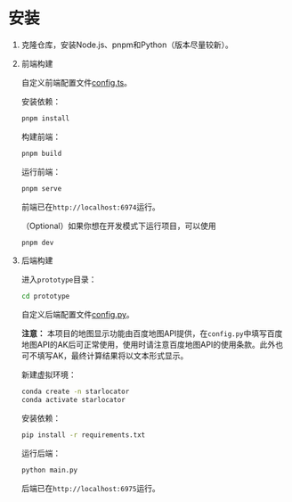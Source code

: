 # 安装
1. 克隆仓库，安装Node.js、pnpm和Python（版本尽量较新）。
2. 前端构建

    自定义前端配置文件[config.ts](../src/config.js)。

    安装依赖：
    ```bash
    pnpm install
    ```

    构建前端：
    ```bash
    pnpm build
    ```

    运行前端：
    ```bash
    pnpm serve
    ```

    前端已在`http://localhost:6974`运行。

    （Optional）如果你想在开发模式下运行项目，可以使用
    ```bash
    pnpm dev
    ```

3. 后端构建

    进入`prototype`目录：
    ```bash
    cd prototype
    ```

    自定义后端配置文件[config.py](../prototype/config.py)。

    **注意：** 本项目的地图显示功能由百度地图API提供，在`config.py`中填写百度地图API的AK后可正常使用，使用时请注意百度地图API的使用条款。此外也可不填写AK，最终计算结果将以文本形式显示。

    新建虚拟环境：
    ```bash
    conda create -n starlocator
    conda activate starlocator
    ```

    安装依赖：
    ```bash
    pip install -r requirements.txt
    ```

    运行后端：
    ```bash
    python main.py
    ```

    后端已在`http://localhost:6975`运行。
